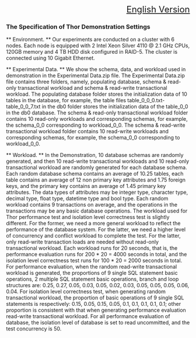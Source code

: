 <font size=5><div align="right"><a href="https://github.com/daseECNU/Thor-Data/README-en.md">English Version</a></div>
</font>

### The Specification of Thor Demonstration Settings

** Environment. **
Our experiments are conducted on a cluster with 6 nodes. Each node is equipped with 2 Intel Xeon Silver 4110 @ 2.1 GHz CPUs, 120GB memory and 4 TB HDD disk configured in RAID-5. The cluster is connected using 10 Gigabit Ethernet. 


** Experimental Data. **
We show the schema, data, and workload used in demonstration in the Experimental Data.zip file. The Experimental Data.zip file contains three folders, namely, populating database, schema & read-only transactional workload and schema & read-write transactional workload. The populating database folder stores the initialization data of 10 tables in the database, for example, the table files table_0_0_0.txt-table_0_0_7.txt in the db0 folder stores the initialization data of the table_0_0 in the db0 database. The schema & read-only transactional workload folder contains 10 read-only workloads and corresponding schemas, for example, the schema_0_0 corresponding to workload_0_0. The schema & read-write transactional workload folder contains 10 read-write workloads and corresponding schemas, for example, the schema_0_0 corresponding to workload_0_0.


** Workload. **
In the Demonstration, 10 database schemas are randomly generated, and then 10 read-write transactional workloads and 10 read-only transactional workload are randomly generated for each database schema. Each random database schema contains an average of 10.25 tables, each table contains an average of 12 non primary key attributes and 1.75 foreign keys, and the primary key contains an average of 1.45 primary key attributes. The data types of attributes may be integer type, character type, decimal type, float type, datetime type and bool type. Each random workload contains 9 transactions on average, and the operations in the transactions may be any basic database operations. The workload used for Thor performance test and isolation level correctness test is slightly different. For the former, we need a more general workload to reflect the performance of the database system. For the latter, we need a higher level of concurrency and conflict workload to complete the test. For the latter, only read-write transaction loads are needed without read-only transactional workload. Each workload runs for 20 seconds, that is, the performance evaluation runs for 200 * 20 = 4000 seconds in total, and the isolation level correctness test runs for 100 * 20 = 2000 seconds in total. For performance evaluation, when the random read-write transactional workload is generated, the proportions of 9 single SQL statement basic operations, 2 multiple SQL statement basic operations, branch and loop structures are: 0.25, 0.27, 0.05, 0.03, 0.05, 0.02, 0.03, 0.05, 0.05, 0.05, 0.06, 0.04. For isolation level correctness test, when generating random transactional workload, the proportion of basic operations of 9 single SQL statements is respectively: 0.15, 0.05, 0.15, 0.05, 0.1, 0.1, 0.1, 0.1, 0.1; other proportion is consistent with that when generating performance evaluation read-write transactional workload. For all performance evaluation of database, the isolation level of database is set to read uncommitted, and the test concurrency is 50.

